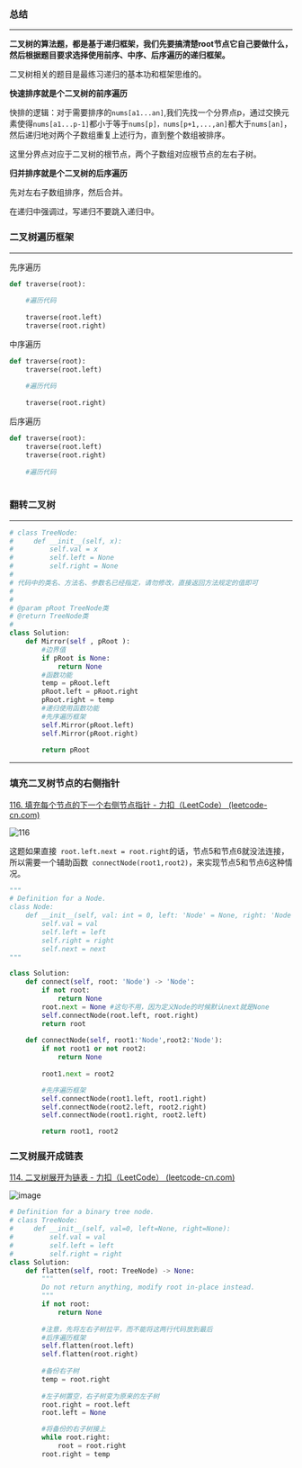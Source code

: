 ### 总结

----

**二叉树的算法题，都是基于递归框架，我们先要搞清楚root节点它自己要做什么，然后根据题目要求选择使用前序、中序、后序遍历的递归框架。**



二叉树相关的题目是最练习递归的基本功和框架思维的。

**快速排序就是个二叉树的前序遍历**

快排的逻辑：对于需要排序的`nums[a1...an]`,我们先找一个分界点p，通过交换元素使得`nums[a1...p-1]`都小于等于`nums[p]，nums[p+1,...,an]`都大于`nums[an]`，然后递归地对两个子数组重复上述行为，直到整个数组被排序。

这里分界点对应于二叉树的根节点，两个子数组对应根节点的左右子树。

**归并排序就是个二叉树的后序遍历**

先对左右子数组排序，然后合并。



在递归中强调过，写递归不要跳入递归中。



### 二叉树遍历框架

----

先序遍历

```python
def traverse(root):
    
    #遍历代码
    
    traverse(root.left)
    traverse(root.right)
```

中序遍历

```python
def traverse(root):
    traverse(root.left)
        
    #遍历代码
    
    traverse(root.right)
```
后序遍历

```python
def traverse(root):
    traverse(root.left)
    traverse(root.right)
         
    #遍历代码
    
```


### 翻转二叉树

----

```python
# class TreeNode:
#     def __init__(self, x):
#         self.val = x
#         self.left = None
#         self.right = None
#
# 代码中的类名、方法名、参数名已经指定，请勿修改，直接返回方法规定的值即可
#
# 
# @param pRoot TreeNode类 
# @return TreeNode类
#
class Solution:
    def Mirror(self , pRoot ):
        #边界值
        if pRoot is None:
            return None
        #函数功能
        temp = pRoot.left
        pRoot.left = pRoot.right
        pRoot.right = temp
        #递归使用函数功能
        #先序遍历框架
        self.Mirror(pRoot.left)
        self.Mirror(pRoot.right)
        
        return pRoot
```

----

### 填充二叉树节点的右侧指针

[116. 填充每个节点的下一个右侧节点指针 - 力扣（LeetCode） (leetcode-cn.com)](https://leetcode-cn.com/problems/populating-next-right-pointers-in-each-node/)

![116](./image/116.png)

这题如果直接` root.left.next = root.right`的话，节点5和节点6就没法连接，所以需要一个辅助函数` connectNode(root1,root2)`，来实现节点5和节点6这种情况。

```python
"""
# Definition for a Node.
class Node:
    def __init__(self, val: int = 0, left: 'Node' = None, right: 'Node' = None, next: 'Node' = None):
        self.val = val
        self.left = left
        self.right = right
        self.next = next
"""

class Solution:
    def connect(self, root: 'Node') -> 'Node':
        if not root:
            return None
        root.next = None #这句不用，因为定义Node的时候默认next就是None
        self.connectNode(root.left, root.right)
        return root
    
    def connectNode(self, root1:'Node',root2:'Node'):
        if not root1 or not root2:
            return None
        
        root1.next = root2

        #先序遍历框架
        self.connectNode(root1.left, root1.right)
        self.connectNode(root2.left, root2.right)
        self.connectNode(root1.right, root2.left)

        return root1, root2
```



### 二叉树展开成链表

[114. 二叉树展开为链表 - 力扣（LeetCode） (leetcode-cn.com)](https://leetcode-cn.com/problems/flatten-binary-tree-to-linked-list/)

![image](./image/114.png)

```python
# Definition for a binary tree node.
# class TreeNode:
#     def __init__(self, val=0, left=None, right=None):
#         self.val = val
#         self.left = left
#         self.right = right
class Solution:
    def flatten(self, root: TreeNode) -> None:
        """
        Do not return anything, modify root in-place instead.
        """
        if not root:
            return None
		
        #注意，先将左右子树拉平，而不能将这两行代码放到最后
        #后序遍历框架
        self.flatten(root.left)
        self.flatten(root.right)
        
        #备份右子树
        temp = root.right
        
		#左子树置空，右子树变为原来的左子树
        root.right = root.left
        root.left = None

        #将备份的右子树接上
        while root.right:
            root = root.right
        root.right = temp
```

